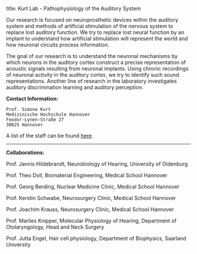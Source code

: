 title: Kurt Lab - Pathophysiology of the Auditory System

Our research is focused on neuroprosthetic devices within the auditory system and methods of artificial stimulation of the nervous system to replace lost auditory function. We try to replace lost neural function by an implant to understand how artificial stimulation will represent the world and how neuronal circuits process information. 

The goal of our research is to understand the neuronal mechanisms by which neurons in the auditory cortex construct a precise representation of acoustic signals resulting from neuronal implants. Using chronic recordings of neuronal activity in the auditory cortex,  we try to identify such sound representations. 
Another line of research in the laboratory investigates auditory discrimination learning and auditory perception.


**Contact Information:**

    Prof. Simone Kurt
    Medizinische Hochschule Hannover
    Feodor-Lynen-Straße 27
    30625 Hannover

A list of the staff can be found [here](http://vianna.acamar.uberspace.de/pages/01_workgroups/kurt/staff.html).

----------------------------------------------------

**Collaborations:**

Prof. Jannis Hildebrandt, Neurobiology of Hearing, University of Oldenburg

Prof. Theo Doll, Biomaterial Engineering, Medical School Hannover

Prof. Georg Berding, Nuclear Medicine Clinic, Medical School Hannover

Prof. Kerstin Schwabe, Neurosurgery Clinic, Medical School Hannover

Prof. Joachim Krauss, Neurosurgery Clinic, Medical School Hannover

Prof. Marlies Knipper, Molecular Physiology of Hearing, Department of Otolaryngology, Head and Neck Surgery

Prof. Jutta Engel, Hair cell physiology, Department of Biophysics, Saarland University
